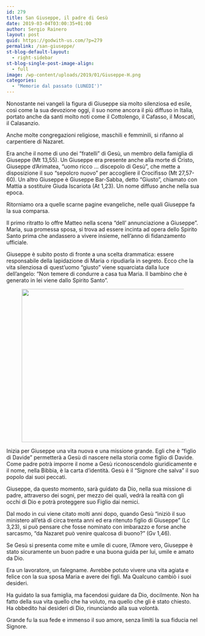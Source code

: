 ```yaml
---
id: 279
title: San Giuseppe, il padre di Gesù
date: 2019-03-04T03:00:35+01:00
author: Sergio Rainero
layout: post
guid: https://godwith-us.com/?p=279
permalink: /san-giuseppe/
st-blog-default-layout:
  - right-sidebar
st-blog-single-post-image-align:
  - full
image: /wp-content/uploads/2019/01/Giuseppe-H.png
categories:
  - "Memorie dal passato (LUNEDI')"
---
```

Nonostante nei vangeli la figura di Giuseppe sia molto silenziosa ed esile, così come la sua devozione oggi, il suo nome ancora il più diffuso in Italia, portato anche da santi molto noti come il Cottolengo, il Cafasso, il Moscati, il Calasanzio. 

Anche molte congregazioni religiose, maschili e femminili, si rifanno al carpentiere di Nazaret.

Era anche il nome di uno dei “fratelli” di Gesù, un membro della famiglia di Giuseppe (Mt 13,55). Un Giuseppe era presente anche alla morte di Cristo, Giuseppe d’Arimatea, “uomo ricco … discepolo di Gesù”, che mette a disposizione il suo “sepolcro nuovo” per accogliere il Crocifisso (Mt 27,57-60). Un altro Giuseppe è Giuseppe Bar-Sabba, detto “Giusto”, chiamato con&nbsp; Mattia a sostituire Giuda Iscariota (At 1,23). Un nome diffuso anche nella sua epoca.

Ritorniamo ora a quelle scarne pagine evangeliche, nelle quali Giuseppe fa la sua comparsa.

Il primo ritratto lo offre Matteo nella scena “dell’ annunciazione a Giuseppe”. Maria, sua promessa sposa, si trova ad essere incinta ad opera dello Spirito Santo prima che andassero a vivere insieme, nell’anno di fidanzamento ufficiale.

Giuseppe è subito posto di fronte a una scelta drammatica: essere responsabile della lapidazione di Maria o ripudiarla in segreto. Ecco che la vita silenziosa di quest’uomo “giusto” viene squarciata dalla luce dell’angelo: “Non temere di condurre a casa tua Maria. Il bambino che è generato in lei viene dallo Spirito Santo”.<figure class="wp-block-image is-resized">

<img src="https://godwith-us.com/wp-content/uploads/2019/01/Giuseppe.png" alt="" class="wp-image-281" width="700" height="400" /> </figure> 

Inizia per Giuseppe una vita nuova e una missione grande. Egli che è “figlio di Davide” permetterà a Gesù di nascere nella storia come figlio di Davide. Come padre potrà imporre il nome a Gesù riconoscendolo giuridicamente e il nome, nella Bibbia, è la carta d’identità. Gesù è il “Signore che salva” il suo popolo dai suoi peccati.

Giuseppe, da questo momento, sarà guidato da Dio, nella sua missione di padre, attraverso dei sogni, per mezzo dei quali, vedrà la realtà con gli occhi di Dio e potrà proteggere suo Figlio dai nemici. 

Dal modo in cui viene citato molti anni dopo, quando Gesù “iniziò il suo ministero all’età di circa trenta anni ed era ritenuto figlio di Giuseppe” (Lc 3,23), si può pensare che fosse nominato con imbarazzo e forse anche sarcasmo, “da Nazaret può venire qualcosa di buono?” (Gv 1,46).

Se Gesù si presenta come mite e umile di cuore, l’Amore vero, Giuseppe è stato sicuramente un buon padre e una buona guida per lui, umile e amato da Dio.

Era un lavoratore, un falegname. Avrebbe potuto vivere una vita agiata e felice con la sua sposa Maria e avere dei figli. Ma Qualcuno cambiò i suoi desideri.

Ha guidato la sua famiglia, ma facendosi guidare da Dio, docilmente. Non ha fatto della sua vita quello che ha voluto, ma quello che gli è stato chiesto. Ha obbedito hai desideri di Dio, rinunciando alla sua volontà.

Grande fu la sua fede e immenso il suo amore, senza limiti la sua fiducia nel Signore.